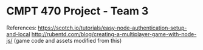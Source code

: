 # CMPT 470 Project - Team 3

References:
https://scotch.io/tutorials/easy-node-authentication-setup-and-local
http://rubentd.com/blog/creating-a-multiplayer-game-with-node-js/ (game code and assets modified from this)
